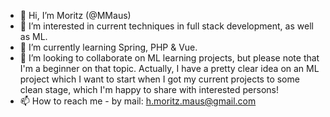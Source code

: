 - 👋 Hi, I’m Moritz (@MMaus)
- 👀 I’m interested in current techniques in full stack development, as well as ML.
- 🌱 I’m currently learning Spring, PHP & Vue.
- 💞️ I’m looking to collaborate on ML learning projects, but please note that I'm a beginner on that topic.
  Actually, I have a pretty clear idea on an ML project which I want to start when I got my current projects
  to some clean stage, which I'm happy to share with interested persons!
- 📫 How to reach me - by mail: h.moritz.maus@gmail.com

<!---
MMaus/MMaus is a ✨ special ✨ repository because its `README.md` (this file) appears on your GitHub profile.
You can click the Preview link to take a look at your changes.
--->
